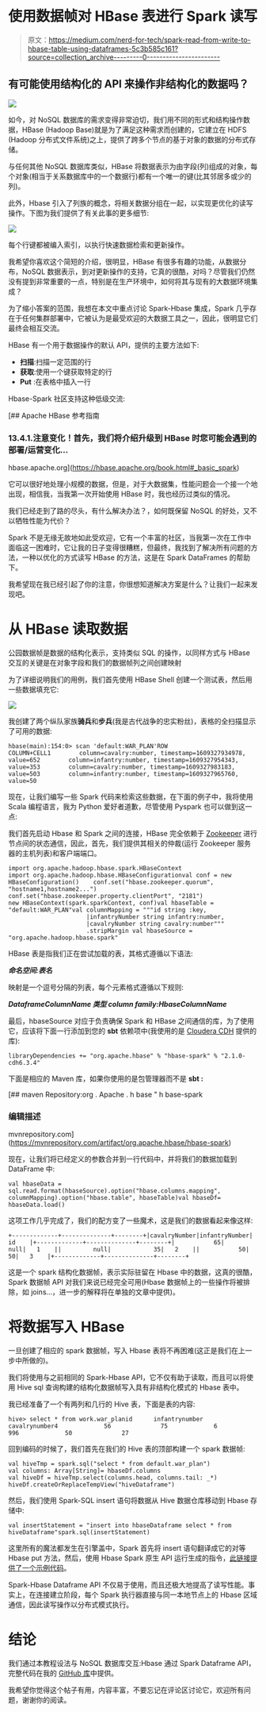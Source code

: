 # 使用数据帧对 HBase 表进行 Spark 读写

> 原文：<https://medium.com/nerd-for-tech/spark-read-from-write-to-hbase-table-using-dataframes-5c3b585c161?source=collection_archive---------0----------------------->

## 有可能使用结构化的 API 来操作非结构化的数据吗？

![](img/4d2c753b0ff16dec1ddee4cc77c5af1f.png)

如今，对 NoSQL 数据库的需求变得非常迫切，我们用不同的形式和结构操作数据，HBase (Hadoop Base)就是为了满足这种需求而创建的，它建立在 HDFS (Hadoop 分布式文件系统)之上，提供了跨多个节点的基于对象的数据的分布式存储。

与任何其他 NoSQL 数据库类似，HBase 将数据表示为由字段(列)组成的对象，每个对象(相当于关系数据库中的一个数据行)都有一个唯一的键(比其邻居多或少的列)。

此外，Hbase 引入了列族的概念，将相关数据分组在一起，以实现更优化的读写操作。下图为我们提供了有关此事的更多细节:

![](img/8fdf5184b25a3fc52955e620f8bca64e.png)

每个行键都被编入索引，以执行快速数据检索和更新操作。

我希望你喜欢这个简短的介绍，很明显，HBase 有很多有趣的功能，从数据分布，NoSQL 数据表示，到对更新操作的支持，它真的很酷，对吗？尽管我们仍然没有提到非常重要的一点，特别是在生产环境中，如何将其与现有的大数据环境集成？

为了缩小答案的范围，我想在本文中重点讨论 Spark-Hbase 集成，Spark 几乎存在于任何集群部署中，它被认为是最受欢迎的大数据工具之一，因此，很明显它们最终会相互交流。

HBase 有一个用于数据操作的默认 API，提供的主要方法如下:

*   **扫描**:扫描一定范围的行
*   **获取**:使用一个键获取特定的行
*   **Put** :在表格中插入一行

Hbase-Spark 社区支持这种低级交流:

 [## Apache HBase 参考指南

### 13.4.1.注意变化！首先，我们将介绍升级到 HBase 时您可能会遇到的部署/运营变化…

hbase.apache.org](https://hbase.apache.org/book.html#_basic_spark) 

它可以很好地处理小规模的数据，但是，对于大数据集，性能问题会一个接一个地出现，相信我，当我第一次开始使用 HBase 时，我也经历过类似的情况。

我们已经走到了路的尽头，有什么解决办法？，如何既保留 NoSQL 的好处，又不以牺牲性能为代价？

Spark 不是无缘无故地如此受欢迎，它有一个丰富的社区，当我第一次在工作中面临这一困难时，它让我的日子变得很糟糕，但最终，我找到了解决所有问题的方法，一种以优化的方式读写 HBase 的方法，这是在 Spark DataFrames 的帮助下。

我希望现在我已经引起了你的注意，你很想知道解决方案是什么？让我们一起来发现吧。

# 从 HBase 读取数据

公园数据帧是数据的结构化表示，支持类似 SQL 的操作，以同样方式与 HBase 交互的关键是在对象字段和我们的数据帧列之间创建映射

为了详细说明我们的用例，我们首先使用 HBase Shell 创建一个测试表，然后用一些数据填充它:

![](img/406755dfb6309b4837cf9474109bcad3.png)

我创建了两个纵队家族**骑兵**和**步兵**(我是古代战争的忠实粉丝)，表格的全扫描显示了可用的数据:

```
hbase(main):154:0> scan 'default:WAR_PLAN'ROW                                    COLUMN+CELL1        column=cavalry:number, timestamp=1609327934978, value=652        column=infantry:number, timestamp=1609327954343, value=353        column=cavalry:number, timestamp=1609327983183, value=503        column=infantry:number, timestamp=1609327965760, value=50
```

现在，让我们编写一些 Spark 代码来检索这些数据，在下面的例子中，我将使用 Scala 编程语言，我为 Python 爱好者道歉，尽管使用 Pyspark 也可以做到这一点:

我们首先启动 Hbase 和 Spark 之间的连接，HBase 完全依赖于 [Zookeeper](https://zookeeper.apache.org/) 进行节点间的状态通信，因此，首先，我们提供其相关的仲裁(运行 Zookeeper 服务器的主机列表)和客户端端口。

```
import org.apache.hadoop.hbase.spark.HBaseContext
import org.apache.hadoop.hbase.HBaseConfigurationval conf = new HBaseConfiguration()    conf.set("hbase.zookeeper.quorum", "hostname1,hostname2...")  conf.set("hbase.zookeeper.property.clientPort", "2181") 
new HBaseContext(spark.sparkContext, conf)val hbaseTable = "default:WAR_PLAN"val columnMapping = """id string :key,        
                      |infantryNumber string infantry:number,        
                      |cavalryNumber string cavalry:number"""
                      .stripMargin val hbaseSource = "org.apache.hadoop.hbase.spark" 
```

HBase 表是指我们正在尝试加载的表，其格式遵循以下语法:

***命名空间:表名***

映射是一个逗号分隔的列表，每个元素格式遵循以下规则:

***DataframeColumnName 类型 column family:HbaseColumnName***

最后，hbaseSource 对应于负责确保 Spark 和 HBase 之间通信的库，为了使用它，应该将下面一行添加到您的 **sbt** 依赖项中(我使用的是 [Cloudera CDH](https://www.cloudera.com/products/open-source/apache-hadoop/key-cdh-components.html) 提供的库):

```
libraryDependencies += "org.apache.hbase" % "hbase-spark" % "2.1.0-cdh6.3.4"
```

下面是相应的 Maven 库，如果你使用的是包管理器而不是 **sbt :**

[](https://mvnrepository.com/artifact/org.apache.hbase/hbase-spark) [## maven Repository:org . Apache . h base " h base-spark

### 编辑描述

mvnrepository.com](https://mvnrepository.com/artifact/org.apache.hbase/hbase-spark) 

现在，让我们将已经定义的参数合并到一行代码中，并将我们的数据加载到 DataFrame 中:

```
val hbaseData = sql.read.format(hbaseSource).option("hbase.columns.mapping", columnMapping).option("hbase.table", hbaseTable)val hbaseDf= hbaseData.load() 
```

这项工作几乎完成了，我们的配方变了一些魔术，这是我们的数据看起来像这样:

```
+-------------+--------------+--------+|cavalryNumber|infantryNumber|  id    |+-------------+--------------+--------+|           65|          null|   1    ||         null|            35|   2    ||           50|            50|   3    |+-------------+--------------+--------+
```

这是一个 spark 结构化数据帧，表示实际驻留在 Hbase 中的数据，这真的很酷，Spark 数据帧 API 对我们来说已经完全可用(Hbase 数据帧上的一些操作将被排除，如 joins…，进一步的解释将在单独的文章中提供)。

# 将数据写入 HBase

一旦创建了相应的 spark 数据帧，写入 Hbase 表将不再困难(这正是我们在上一步中所做的)。

我们将使用与之前相同的 Spark-Hbase API，它不仅有助于读取，而且可以将使用 Hive sql 查询构建的结构化数据帧写入具有非结构化模式的 Hbase 表中。

我已经准备了一个有两列和几行的 Hive 表，下面是表的内容:

```
hive> select * from work.war_planid      infantrynumber   cavalrynumber4             56              75             6               996             50              27
```

回到编码的时候了，我们首先在我们的 Hive 表的顶部构建一个 spark 数据帧:

```
val hiveTmp = spark.sql("select * from default.war_plan") 
val columns: Array[String]= hbaseDf.columns
val hiveDf = hiveTmp.select(columns.head, columns.tail: _*) hiveDf.createOrReplaceTempView("hiveDataframe")
```

然后，我们使用 Spark-SQL insert 语句将数据从 Hive 数据仓库移动到 Hbase 存储中:

```
val insertStatement = "insert into hbaseDataframe select * from hiveDataframe"spark.sql(insertStatement)
```

这里所有的魔法都发生在引擎盖中，Spark 首先将 insert 语句翻译成它的对等 Hbase put 方法，然后，使用 Hbase Spark 原生 API 运行生成的指令，[此链接提供了一个示例代码](https://hbase.apache.org/book.html#_basic_spark)。

Spark-Hbase Dataframe API 不仅易于使用，而且还极大地提高了读写性能。事实上，在连接建立阶段，每个 Spark 执行器直接与同一本地节点上的 Hbase 区域通信，因此读写操作以分布式模式执行。

# 结论

我们通过本教程设法与 NoSQL 数据库交互:Hbase 通过 Spark Dataframe API，完整代码在我的 [GitHub 库](https://github.com/bechirnahali/hbase-spark-integration)中提供。

我希望你觉得这个帖子有用，内容丰富，不要忘记在评论区讨论它，欢迎所有问题，谢谢你的阅读。